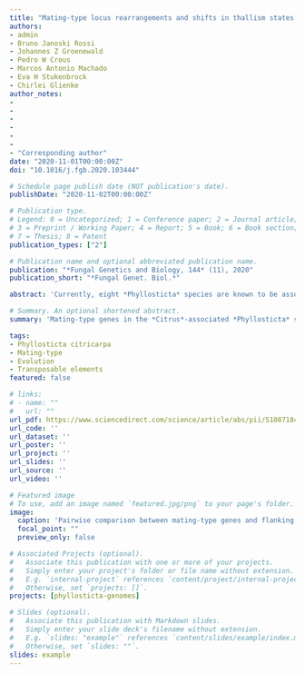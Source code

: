```yaml
---
title: "Mating-type locus rearrangements and shifts in thallism states in Citrus-associated Phyllosticta species"
authors:
- admin
- Bruno Janoski Rossi
- Johannes Z Groenewald
- Pedro W Crous
- Marcos Antonio Machado
- Eva H Stukenbrock
- Chirlei Glienke
author_notes:
- 
- 
-
-
-
-
- "Corresponding author"
date: "2020-11-01T00:00:00Z"
doi: "10.1016/j.fgb.2020.103444"

# Schedule page publish date (NOT publication's date).
publishDate: "2020-11-02T00:00:00Z"

# Publication type.
# Legend: 0 = Uncategorized; 1 = Conference paper; 2 = Journal article;
# 3 = Preprint / Working Paper; 4 = Report; 5 = Book; 6 = Book section;
# 7 = Thesis; 8 = Patent
publication_types: ["2"]

# Publication name and optional abbreviated publication name.
publication: "*Fungal Genetics and Biology, 144* (11), 2020"
publication_short: "*Fungal Genet. Biol.*"

abstract: 'Currently, eight *Phyllosticta* species are known to be associated with several *Citrus* hosts, incorporating diverse lifestyles: while some of them are endophytic (*P. capitalensis* and *P. citribraziliensis*), others are pathogenic (*P. citriasiana*, *P. citricarpa*, *P. citrichinaensis* and *P. paracitricarpa*). Sexual reproduction plays a key role in the interaction between these *Phyllosticta* species and their *Citrus* hosts, especially for the spread and persistence of the pathogenic species in the environment. Given this, differences in sexual reproduction strategies could be related to the differences in lifestyles. To evaluate this hypothesis, we characterized the mating-type loci of six *Citrus*-associated *Phyllosticta* species from whole genome assemblies. Mating-type genes in the *Citrus*-associated *Phyllosticta* species are highly variable in their sequence content, but the genomic locations and organization of the mating-type loci are conserved. *Phyllosticta citriasiana*, *P. citribraziliensis*, *P. citricarpa* and *P. paracitricarpa* are heterothallic, while *P. capitalensis* and *P. citrichinaensis* are homothallic. In addition, the *P. citrichinaensis* *MAT1-2* idiomorph occurs in a separate location from the mating-type locus. Ancestral state reconstruction suggests that homothallism is the ancestral thallism state in *Phyllosticta*, with a shift to heterothallism in *Phyllosticta* species that are pathogenic to *Citrus*. Moreover, the homothallic strategies of *P. capitalensis* and *P. citrichinaensis* result from independent evolutionary events, as *P. capitalensis* locus likely represents the ancestral state, and *P. citrichinaensis* homothallism has risen through a reversion in a heterothallic ancestor and underwent remodelling events. As the pathogenic species *P. citriasiana*, *P. citricarpa* and *P. paracitricarpa* are heterothallic and incapable of selfing, disease management practices focused in preventing the occurrence of sexual reproduction could assist in the control of *Citrus* Black Spot and *Citrus* Tan Spot diseases. This study emphasizes the importance of studying *Citrus*-*Phyllosticta* interactions under evolutionary and genomic perspectives, as these approaches can provide valuable information about the association between *Phyllosticta* species and their hosts, and also serve as guidance for the improvement of disease management practices.'

# Summary. An optional shortened abstract.
summary: 'Mating-type genes in the *Citrus*-associated *Phyllosticta* species are highly variable in their sequence content, but the genomic locations and organization of the mating-type loci are conserved. ncestral state reconstruction suggests that homothallism is the ancestral thallism state in *Phyllosticta*, with a shift to heterothallism in *Phyllosticta* species that are pathogenic to *Citrus*.'

tags:
- Phyllosticta citricarpa
- Mating-type
- Evolution
- Transposable elements
featured: false

# links:
# - name: ""
#   url: ""
url_pdf: https://www.sciencedirect.com/science/article/abs/pii/S1087184520301353
url_code: ''
url_dataset: ''
url_poster: ''
url_project: ''
url_slides: ''
url_source: ''
url_video: ''

# Featured image
# To use, add an image named `featured.jpg/png` to your page's folder. 
image:
  caption: 'Pairwise comparison between mating-type genes and flanking regions showing homology of *MAT1-1-8* gene fragments in *Phyllosticta* *MAT1-2* strains.'
  focal_point: ""
  preview_only: false

# Associated Projects (optional).
#   Associate this publication with one or more of your projects.
#   Simply enter your project's folder or file name without extension.
#   E.g. `internal-project` references `content/project/internal-project/index.md`.
#   Otherwise, set `projects: []`.
projects: [phyllosticta-genomes]

# Slides (optional).
#   Associate this publication with Markdown slides.
#   Simply enter your slide deck's filename without extension.
#   E.g. `slides: "example"` references `content/slides/example/index.md`.
#   Otherwise, set `slides: ""`.
slides: example
---
```


